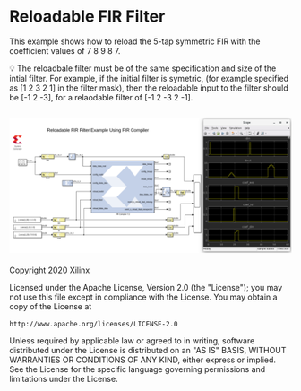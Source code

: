 # Reloadable FIR Filter

This example shows how to reload the 5-tap symmetric FIR with the coefficient values of 7 8 9 8 7.

:bulb: The reloadbale filter must be of the same specification and size of the intial filter. For example, if the initial filter is symetric, (for example specified as [1 2 3 2 1] in the filter mask), then the reloadable input to the filter should be [-1 2 -3], for a relaodable filter of [-1 2 -3 2 -1].

![](images/screen_shot.PNG)
------------
Copyright 2020 Xilinx

Licensed under the Apache License, Version 2.0 (the "License");
you may not use this file except in compliance with the License.
You may obtain a copy of the License at

    http://www.apache.org/licenses/LICENSE-2.0

Unless required by applicable law or agreed to in writing, software
distributed under the License is distributed on an "AS IS" BASIS,
WITHOUT WARRANTIES OR CONDITIONS OF ANY KIND, either express or implied.
See the License for the specific language governing permissions and
limitations under the License.

